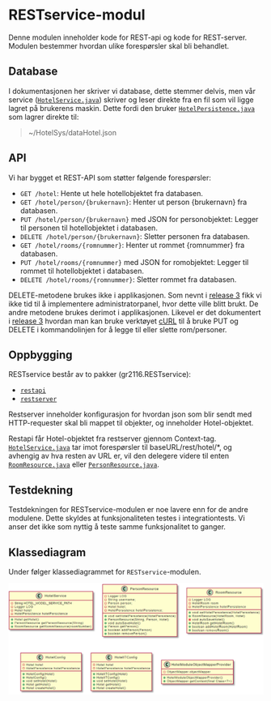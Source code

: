 # RESTservice-modul

Denne modulen inneholder kode for REST-api og kode for REST-server. Modulen bestemmer hvordan ulike forespørsler skal bli behandlet.

## Database

I dokumentasjonen her skriver vi database, dette stemmer delvis, men vår service ([`HotelService.java`](src/main/java/gr2116/RESTservice/restapi/HotelService.java)) skriver og leser direkte fra en fil som vil ligge lagret på brukerens maskin. Dette fordi den bruker [`HotelPersistence.java`](/gr2116-project/persistence/src/main/java/gr2116/persistence/HotelPersistence.java) som lagrer direkte til:

> ~/HotelSys/dataHotel.json

## API

Vi har bygget et REST-API som støtter følgende forespørsler:

* `GET /hotel`: Hente ut hele hotellobjektet fra databasen.
* `GET /hotel/person/{brukernavn}`: Henter ut person {brukernavn} fra databasen.
* `PUT /hotel/person/{brukernavn}` med JSON for personobjektet: Legger til personen til hotellobjektet i databasen.
* `DELETE /hotel/person/{brukernavn}`: Sletter personen fra databasen.
* `GET /hotel/rooms/{romnummer}`: Henter ut rommet {romnummer} fra databasen.
* `PUT /hotel/rooms/{romnummer}` med JSON for romobjektet: Legger til rommet til hotellobjektet i databasen.
* `DELETE /hotel/rooms/{romnummer}`: Sletter rommet fra databasen.

DELETE-metodene brukes ikke i applikasjonen. Som nevnt i [release 3](../../docs/release3/README.md) fikk vi ikke tid til å implementere administratorpanel, hvor dette ville blitt brukt. De andre metodene brukes derimot i applikasjonen. Likevel er det dokumentert i [release 3](../../docs/release3/README.md) hvordan man kan bruke verktøyet [cURL](https://curl.se) til å bruke PUT og DELETE i kommandolinjen for å legge til eller slette rom/personer.

## Oppbygging

RESTservice består av to pakker (gr2116.RESTservice):

* [`restapi`](src/main/java/gr2116/RESTservice/restapi)
* [`restserver`](src/main/java/gr2116/RESTservice/restserver)

Restserver inneholder konfigurasjon for hvordan json som blir sendt med HTTP-requester skal bli mappet til objekter, og inneholder Hotel-objektet.

Restapi får Hotel-objektet fra restserver gjennom Context-tag. [`HotelService.java`](src/main/java/gr2116/RESTservice/restapi/HotelService.java) tar imot forespørsler til baseURL/rest/hotel/*, og avhengig av hva resten av URL er, vil den delegere videre til enten [`RoomResource.java`](src/main/java/gr2116/RESTservice/restapi/RoomResource.java) eller [`PersonResource.java`](src/main/java/gr2116/RESTservice/restapi/PersonResource.java).

## Testdekning

Testdekningen for RESTservice-modulen er noe lavere enn for de andre modulene. Dette skyldes at funksjonaliteten testes i integrationtests. Vi anser det ikke som nyttig å teste samme funksjonalitet to ganger.

## Klassediagram

Under følger klassediagrammet for `RESTservice`-modulen.

![klassediagram RESTservice](../../docs/images/RESTserver.PNG "Klassediagram RESTserver")
